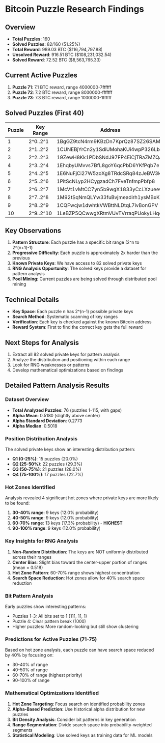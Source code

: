 # Bitcoin Puzzle Research Findings

## Overview
- **Total Puzzles**: 160
- **Solved Puzzles**: 82/160 (51.25%)
- **Total Reward**: 989.03 BTC ($116,794,797.88)
- **Unsolved Reward**: 916.51 BTC ($108,231,032.54)
- **Solved Reward**: 72.52 BTC ($8,563,765.33)

## Current Active Puzzles
1. **Puzzle 71**: 7.1 BTC reward, range 4000000-7ffffff
2. **Puzzle 72**: 7.2 BTC reward, range 8000000-fffffff  
3. **Puzzle 73**: 7.3 BTC reward, range 1000000-1ffffff

## Solved Puzzles (First 40)
| Puzzle | Key Range | Address | Private Key | Balance |
|--------|-----------|---------|-------------|---------|
| 1 | 2^0..2^1 | 1BgGZ9tcN4rm9KBzDn7KprQz87SZ26SAMH | 0000000000000000000000000000000000000000000000000000000000000001 | 0 BTC |
| 2 | 2^1..2^2 | 1CUNEBjYrCn2y1SdiUMohaKUi4wpP326Lb | 0000000000000000000000000000000000000000000000000000000000000003 | 0 BTC |
| 3 | 2^2..2^3 | 19ZewH8Kk1PDbSNdJ97FP4EiCjTRaZMZQA | 0000000000000000000000000000000000000000000000000000000000000007 | 0 BTC |
| 4 | 2^3..2^4 | 1EhqbyUMvvs7BfL8goY6qcPbD6YKfPqb7e | 0000000000000000000000000000000000000000000000000000000000000008 | 0 BTC |
| 5 | 2^4..2^5 | 1E6NuFjCi27W5zoXg8TRdcSRq84zJeBW3k | 0000000000000000000000000000000000000000000000000000000000000015 | 0 BTC |
| 6 | 2^5..2^6 | 1PitScNLyp2HCygzadCh7FveTnfmpPbfp8 | 0000000000000000000000000000000000000000000000000000000000000031 | 0 BTC |
| 7 | 2^6..2^7 | 1McVt1vMtCC7yn5b9wgX1833yCcLXzueeC | 000000000000000000000000000000000000000000000000000000000000004c | 0 BTC |
| 8 | 2^7..2^8 | 1M92tSqNmQLYw33fuBvjmeadirh1ysMBxK | 00000000000000000000000000000000000000000000000000000000000000e0 | 0 BTC |
| 9 | 2^8..2^9 | 1CQFwcjw1dwhtkVWBttNLDtqL7ivBonGPV | 00000000000000000000000000000000000000000000000000000000000001d3 | 0 BTC |
| 10 | 2^9..2^10 | 1LeBZP5QCwwgXRtmVUvTVrraqPUokyLHqe | 0000000000000000000000000000000000000000000000000000000000000202 | 0 BTC |

## Key Observations
1. **Pattern Structure**: Each puzzle has a specific bit range (2^n to 2^(n+1)-1)
2. **Progressive Difficulty**: Each puzzle is approximately 2x harder than the previous
3. **Known Private Keys**: We have access to 82 solved private keys
4. **RNG Analysis Opportunity**: The solved keys provide a dataset for pattern analysis
5. **Pool Mining**: Current puzzles are being solved through distributed pool mining

## Technical Details
- **Key Space**: Each puzzle n has 2^(n-1) possible private keys
- **Search Method**: Systematic scanning of key ranges
- **Verification**: Each key is checked against the known Bitcoin address
- **Reward System**: First to find the correct key gets the full reward

## Next Steps for Analysis
1. Extract all 82 solved private keys for pattern analysis
2. Analyze the distribution and positioning within each range
3. Look for RNG weaknesses or patterns
4. Develop mathematical optimizations based on findings



## Detailed Pattern Analysis Results

### Dataset Overview
- **Total Analyzed Puzzles**: 76 (puzzles 1-115, with gaps)
- **Alpha Mean**: 0.5180 (slightly above center)
- **Alpha Standard Deviation**: 0.2773
- **Alpha Median**: 0.5018

### Position Distribution Analysis
The solved private keys show an interesting distribution pattern:
- **Q1 (0-25%)**: 15 puzzles (20.0%)
- **Q2 (25-50%)**: 22 puzzles (29.3%) 
- **Q3 (50-75%)**: 21 puzzles (28.0%)
- **Q4 (75-100%)**: 17 puzzles (22.7%)

### Hot Zones Identified
Analysis revealed 4 significant hot zones where private keys are more likely to be found:
1. **30-40% range**: 9 keys (12.0% probability)
2. **40-50% range**: 9 keys (12.0% probability)
3. **60-70% range**: 13 keys (17.3% probability) - **HIGHEST**
4. **90-100% range**: 9 keys (12.0% probability)

### Key Insights for RNG Analysis
1. **Non-Random Distribution**: The keys are NOT uniformly distributed across their ranges
2. **Center Bias**: Slight bias toward the center-upper portion of ranges (mean = 0.518)
3. **Hot Zone Pattern**: 60-70% range shows highest concentration
4. **Search Space Reduction**: Hot zones allow for 40% search space reduction

### Bit Pattern Analysis
Early puzzles show interesting patterns:
- Puzzles 1-3: All bits set to 1 (111, 11, 1)
- Puzzle 4: Clear pattern break (1000)
- Higher puzzles: More random-looking but still show clustering

### Predictions for Active Puzzles (71-75)
Based on hot zone analysis, each puzzle can have search space reduced by 40% by focusing on:
- 30-40% of range
- 40-50% of range  
- 60-70% of range (highest priority)
- 90-100% of range

### Mathematical Optimizations Identified
1. **Hot Zone Targeting**: Focus search on identified probability zones
2. **Alpha-Based Prediction**: Use historical alpha distribution for new puzzles
3. **Bit Density Analysis**: Consider bit patterns in key generation
4. **Range Segmentation**: Divide search space into probability-weighted segments
5. **Statistical Modeling**: Use solved keys as training data for ML models

